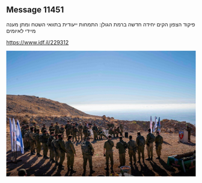 ## Message 11451

פיקוד הצפון הקים יחידה חדשה ברמת הגולן: התמחות ייעודית בתוואי השטח ומתן מענה מיידי לאיומים

https://www.idf.il/229312

![Photo](11451/11451_photo.jpg)
